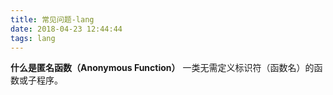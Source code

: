 ```yaml
---
title: 常见问题-lang
date: 2018-04-23 12:44:44
tags: lang
---
```

**什么是匿名函数（Anonymous Function）**
一类无需定义标识符（函数名）的函数或子程序。
